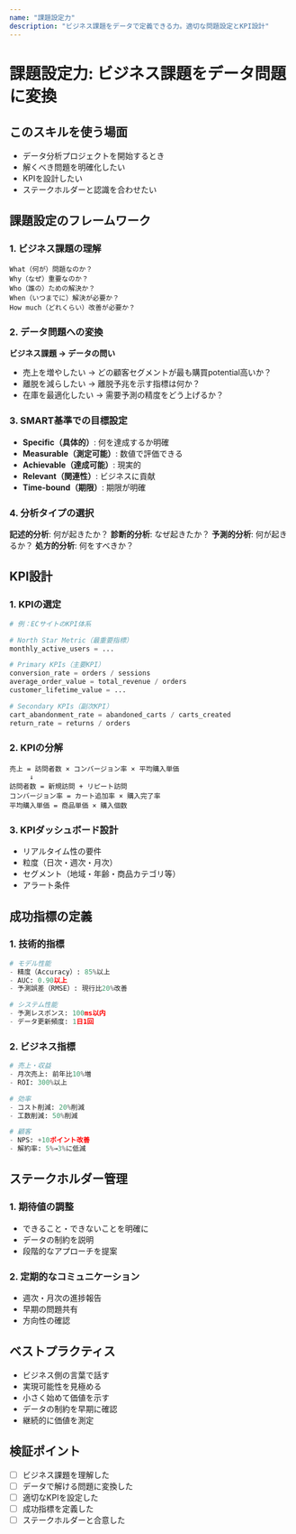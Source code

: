 ```yaml
---
name: "課題設定力"
description: "ビジネス課題をデータで定義できる力。適切な問題設定とKPI設計"
---
```


# 課題設定力: ビジネス課題をデータ問題に変換

## このスキルを使う場面

- データ分析プロジェクトを開始するとき
- 解くべき問題を明確化したい
- KPIを設計したい
- ステークホルダーと認識を合わせたい

## 課題設定のフレームワーク

### 1. ビジネス課題の理解

```
What（何が）問題なのか？
Why（なぜ）重要なのか？
Who（誰の）ための解決か？
When（いつまでに）解決が必要か？
How much（どれくらい）改善が必要か？
```


### 2. データ問題への変換

**ビジネス課題 → データの問い**

- 売上を増やしたい → どの顧客セグメントが最も購買potential高いか？
- 離脱を減らしたい → 離脱予兆を示す指標は何か？
- 在庫を最適化したい → 需要予測の精度をどう上げるか？

### 3. SMART基準での目標設定

- **Specific（具体的）**: 何を達成するか明確
- **Measurable（測定可能）**: 数値で評価できる
- **Achievable（達成可能）**: 現実的
- **Relevant（関連性）**: ビジネスに貢献
- **Time-bound（期限）**: 期限が明確

### 4. 分析タイプの選択

**記述的分析**: 何が起きたか？
**診断的分析**: なぜ起きたか？
**予測的分析**: 何が起きるか？
**処方的分析**: 何をすべきか？

## KPI設計

### 1. KPIの選定

```python
# 例：ECサイトのKPI体系

# North Star Metric（最重要指標）
monthly_active_users = ...

# Primary KPIs（主要KPI）
conversion_rate = orders / sessions
average_order_value = total_revenue / orders
customer_lifetime_value = ...

# Secondary KPIs（副次KPI）
cart_abandonment_rate = abandoned_carts / carts_created
return_rate = returns / orders
```


### 2. KPIの分解

```
売上 = 訪問者数 × コンバージョン率 × 平均購入単価
     ↓
訪問者数 = 新規訪問 + リピート訪問
コンバージョン率 = カート追加率 × 購入完了率
平均購入単価 = 商品単価 × 購入個数
```


### 3. KPIダッシュボード設計

- リアルタイム性の要件
- 粒度（日次・週次・月次）
- セグメント（地域・年齢・商品カテゴリ等）
- アラート条件

## 成功指標の定義

### 1. 技術的指標

```python
# モデル性能
- 精度（Accuracy）: 85%以上
- AUC: 0.90以上
- 予測誤差（RMSE）: 現行比20%改善

# システム性能
- 予測レスポンス: 100ms以内
- データ更新頻度: 1日1回
```


### 2. ビジネス指標

```python
# 売上・収益
- 月次売上: 前年比10%増
- ROI: 300%以上

# 効率
- コスト削減: 20%削減
- 工数削減: 50%削減

# 顧客
- NPS: +10ポイント改善
- 解約率: 5%→3%に低減
```


## ステークホルダー管理

### 1. 期待値の調整

- できること・できないことを明確に
- データの制約を説明
- 段階的なアプローチを提案

### 2. 定期的なコミュニケーション

- 週次・月次の進捗報告
- 早期の問題共有
- 方向性の確認

## ベストプラクティス

- ビジネス側の言葉で話す
- 実現可能性を見極める
- 小さく始めて価値を示す
- データの制約を早期に確認
- 継続的に価値を測定

## 検証ポイント

- [ ] ビジネス課題を理解した
- [ ] データで解ける問題に変換した
- [ ] 適切なKPIを設定した
- [ ] 成功指標を定義した
- [ ] ステークホルダーと合意した

